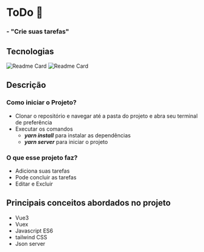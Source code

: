 # ToDo :memo: 

### - "Crie suas tarefas"


## Tecnologias
![Readme Card](https://img.shields.io/badge/Vue.js-20232A?style=for-the-badge&logo=vue.js&logoColor=61DAFB)
![Readme Card](https://img.shields.io/badge/Javascript-20232A?style=for-the-badge&logo=Javascript&logoColor=61DAFB)


## Descrição

### Como iniciar o Projeto? 
- Clonar o repositório e navegar até a pasta do projeto e abra seu terminal de preferência
- Executar os comandos 
  - ***yarn install*** para instalar as dependências
  - ***yarn server*** para iniciar o projeto


### O que esse projeto faz?
- Adiciona suas tarefas
- Pode concluir as tarefas
- Editar e Excluir

## Principais conceitos abordados no projeto
 - Vue3
 - Vuex
 - Javascript ES6
 - tailwind CSS
 - Json server
